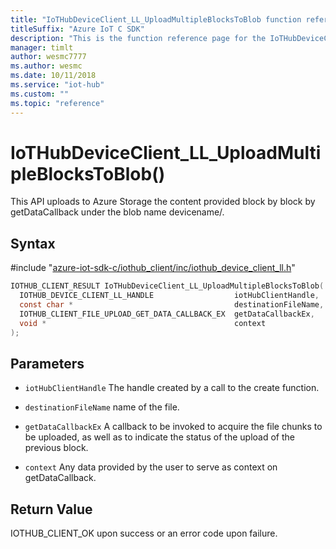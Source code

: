 ```yaml
---                             
title: "IoTHubDeviceClient_LL_UploadMultipleBlocksToBlob function reference | Microsoft Docs" 
titleSuffix: "Azure IoT C SDK"            
description: "This is the function reference page for the IoTHubDeviceClient_LL_UploadMultipleBlocksToBlob() function in the Azure IoT C SDK. This SDK is used with Azure IoT Hub and Azure IoT Hub Device Provisioning Service"            
manager: timlt                 
author: wesmc7777              
ms.author: wesmc               
ms.date: 10/11/2018                    
ms.service: "iot-hub"             
ms.custom: ""                
ms.topic: "reference"        
---                            
```


# IoTHubDeviceClient_LL_UploadMultipleBlocksToBlob()

This API uploads to Azure Storage the content provided block by block by getDataCallback under the blob name devicename/.

## Syntax

\#include "[azure-iot-sdk-c/iothub_client/inc/iothub_device_client_ll.h](../iothub-device-client-ll-h.md)"  
```C
IOTHUB_CLIENT_RESULT IoTHubDeviceClient_LL_UploadMultipleBlocksToBlob(
  IOTHUB_DEVICE_CLIENT_LL_HANDLE                  iotHubClientHandle,
  const char *                                    destinationFileName,
  IOTHUB_CLIENT_FILE_UPLOAD_GET_DATA_CALLBACK_EX  getDataCallbackEx,
  void *                                          context
);
```

## Parameters
* `iotHubClientHandle` The handle created by a call to the create function. 

* `destinationFileName` name of the file. 

* `getDataCallbackEx` A callback to be invoked to acquire the file chunks to be uploaded, as well as to indicate the status of the upload of the previous block. 

* `context` Any data provided by the user to serve as context on getDataCallback.

## Return Value
IOTHUB_CLIENT_OK upon success or an error code upon failure.

